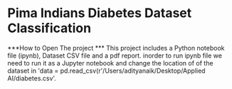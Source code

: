 # Pima Indians Diabetes Dataset Classification


***How to Open The project *** 
This project includes a Python notebook file (ipynb), Dataset CSV file and a pdf report.
inorder to run ipynb file we need to run it as a Jupyter notebook and change the location of of the dataset in 
'data = pd.read_csv(r'/Users/adityanaik/Desktop/Applied AI/diabetes.csv'.
